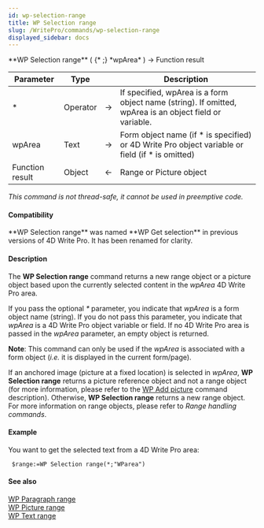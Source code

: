 ```yaml
---
id: wp-selection-range
title: WP Selection range
slug: /WritePro/commands/wp-selection-range
displayed_sidebar: docs
---
```


<!--REF #_command_.WP Selection range.Syntax-->**WP Selection range** ( {* ;} *wpArea* ) -> Function result<!-- END REF-->
<!--REF #_command_.WP Selection range.Params-->
| Parameter | Type |  | Description |
| --- | --- | --- | --- |
| * | Operator | &#8594;  | If specified, wpArea is a form object name (string). If omitted, wpArea is an object field or variable. |
| wpArea | Text | &#8594;  | Form object name (if * is specified) or 4D Write Pro object variable or field (if * is omitted) |
| Function result | Object | &#8592; | Range or Picture object |

<!-- END REF-->

*This command is not thread-safe, it cannot be used in preemptive code.*


#### Compatibility 

<!--REF #_command_.WP Selection range.Summary-->**WP Selection range** was named **WP Get selection** in previous versions of 4D Write Pro.<!-- END REF--> It has been renamed for clarity. 

#### Description 

The **WP Selection range** command returns a new range object or a picture object based upon the currently selected content in the *wpArea* 4D Write Pro area.

If you pass the optional *\** parameter, you indicate that *wpArea* is a form object name (string). If you do not pass this parameter, you indicate that *wpArea* is a 4D Write Pro object variable or field. If no 4D Write Pro area is passed in the *wpArea* parameter, an empty object is returned.

**Note**: This command can only be used if the *wpArea* is associated with a form object (*i.e.* it is displayed in the current form/page).

If an anchored image (picture at a fixed location) is selected in *wpArea*, **WP Selection range** returns a picture reference object and not a range object (for more information, please refer to the [WP Add picture](wp-add-picture.md) command description). Otherwise, **WP Selection range** returns a new range object. For more information on range objects, please refer to *Range handling commands*.

#### Example 

You want to get the selected text from a 4D Write Pro area:

```4d
 $range:=WP Selection range(*;"WParea")
```

#### See also 

[WP Paragraph range](wp-paragraph-range.md)  
[WP Picture range](wp-picture-range.md)  
[WP Text range](wp-text-range.md)  